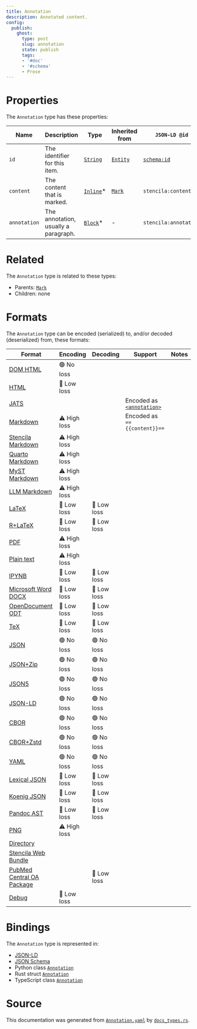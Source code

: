 ```yaml
---
title: Annotation
description: Annotated content.
config:
  publish:
    ghost:
      type: post
      slug: annotation
      state: publish
      tags:
      - '#doc'
      - '#schema'
      - Prose
---
```


# Properties

The `Annotation` type has these properties:

| Name         | Description                          | Type                                                                | Inherited from                                                     | `JSON-LD @id`                        | Aliases |
| ------------ | ------------------------------------ | ------------------------------------------------------------------- | ------------------------------------------------------------------ | ------------------------------------ | ------- |
| `id`         | The identifier for this item.        | [`String`](https://stencila.ghost.io/docs/reference/schema/string)  | [`Entity`](https://stencila.ghost.io/docs/reference/schema/entity) | [`schema:id`](https://schema.org/id) | -       |
| `content`    | The content that is marked.          | [`Inline`](https://stencila.ghost.io/docs/reference/schema/inline)* | [`Mark`](https://stencila.ghost.io/docs/reference/schema/mark)     | `stencila:content`                   | -       |
| `annotation` | The annotation, usually a paragraph. | [`Block`](https://stencila.ghost.io/docs/reference/schema/block)*   | -                                                                  | `stencila:annotation`                | -       |

# Related

The `Annotation` type is related to these types:

- Parents: [`Mark`](https://stencila.ghost.io/docs/reference/schema/mark)
- Children: none

# Formats

The `Annotation` type can be encoded (serialized) to, and/or decoded (deserialized) from, these formats:

| Format                                                                               | Encoding     | Decoding   | Support                                                                                                        | Notes |
| ------------------------------------------------------------------------------------ | ------------ | ---------- | -------------------------------------------------------------------------------------------------------------- | ----- |
| [DOM HTML](https://stencila.ghost.io/docs/reference/formats/dom.html)                | 🟢 No loss    |            |                                                                                                                |
| [HTML](https://stencila.ghost.io/docs/reference/formats/html)                        | 🔷 Low loss   |            |                                                                                                                |
| [JATS](https://stencila.ghost.io/docs/reference/formats/jats)                        |              |            | Encoded as [`<annotation>`](https://jats.nlm.nih.gov/articleauthoring/tag-library/1.3/element/annotation.html) |
| [Markdown](https://stencila.ghost.io/docs/reference/formats/md)                      | ⚠️ High loss |            | Encoded as `=={{content}}==`                                                                                   |
| [Stencila Markdown](https://stencila.ghost.io/docs/reference/formats/smd)            | ⚠️ High loss |            |                                                                                                                |
| [Quarto Markdown](https://stencila.ghost.io/docs/reference/formats/qmd)              | ⚠️ High loss |            |                                                                                                                |
| [MyST Markdown](https://stencila.ghost.io/docs/reference/formats/myst)               | ⚠️ High loss |            |                                                                                                                |
| [LLM Markdown](https://stencila.ghost.io/docs/reference/formats/llmd)                | ⚠️ High loss |            |                                                                                                                |
| [LaTeX](https://stencila.ghost.io/docs/reference/formats/latex)                      | 🔷 Low loss   | 🔷 Low loss |                                                                                                                |
| [R+LaTeX](https://stencila.ghost.io/docs/reference/formats/rnw)                      | 🔷 Low loss   | 🔷 Low loss |                                                                                                                |
| [PDF](https://stencila.ghost.io/docs/reference/formats/pdf)                          | ⚠️ High loss |            |                                                                                                                |
| [Plain text](https://stencila.ghost.io/docs/reference/formats/text)                  | ⚠️ High loss |            |                                                                                                                |
| [IPYNB](https://stencila.ghost.io/docs/reference/formats/ipynb)                      | 🔷 Low loss   | 🔷 Low loss |                                                                                                                |
| [Microsoft Word DOCX](https://stencila.ghost.io/docs/reference/formats/docx)         | 🔷 Low loss   | 🔷 Low loss |                                                                                                                |
| [OpenDocument ODT](https://stencila.ghost.io/docs/reference/formats/odt)             | 🔷 Low loss   | 🔷 Low loss |                                                                                                                |
| [TeX](https://stencila.ghost.io/docs/reference/formats/tex)                          | 🔷 Low loss   | 🔷 Low loss |                                                                                                                |
| [JSON](https://stencila.ghost.io/docs/reference/formats/json)                        | 🟢 No loss    | 🟢 No loss  |                                                                                                                |
| [JSON+Zip](https://stencila.ghost.io/docs/reference/formats/json.zip)                | 🟢 No loss    | 🟢 No loss  |                                                                                                                |
| [JSON5](https://stencila.ghost.io/docs/reference/formats/json5)                      | 🟢 No loss    | 🟢 No loss  |                                                                                                                |
| [JSON-LD](https://stencila.ghost.io/docs/reference/formats/jsonld)                   | 🟢 No loss    | 🟢 No loss  |                                                                                                                |
| [CBOR](https://stencila.ghost.io/docs/reference/formats/cbor)                        | 🟢 No loss    | 🟢 No loss  |                                                                                                                |
| [CBOR+Zstd](https://stencila.ghost.io/docs/reference/formats/cbor.zstd)              | 🟢 No loss    | 🟢 No loss  |                                                                                                                |
| [YAML](https://stencila.ghost.io/docs/reference/formats/yaml)                        | 🟢 No loss    | 🟢 No loss  |                                                                                                                |
| [Lexical JSON](https://stencila.ghost.io/docs/reference/formats/lexical)             | 🔷 Low loss   | 🔷 Low loss |                                                                                                                |
| [Koenig JSON](https://stencila.ghost.io/docs/reference/formats/koenig)               | 🔷 Low loss   | 🔷 Low loss |                                                                                                                |
| [Pandoc AST](https://stencila.ghost.io/docs/reference/formats/pandoc)                | 🔷 Low loss   | 🔷 Low loss |                                                                                                                |
| [PNG](https://stencila.ghost.io/docs/reference/formats/png)                          | ⚠️ High loss |            |                                                                                                                |
| [Directory](https://stencila.ghost.io/docs/reference/formats/directory)              |              |            |                                                                                                                |
| [Stencila Web Bundle](https://stencila.ghost.io/docs/reference/formats/swb)          |              |            |                                                                                                                |
| [PubMed Central OA Package](https://stencila.ghost.io/docs/reference/formats/pmcoap) |              | 🔷 Low loss |                                                                                                                |
| [Debug](https://stencila.ghost.io/docs/reference/formats/debug)                      | 🔷 Low loss   |            |                                                                                                                |

# Bindings

The `Annotation` type is represented in:

- [JSON-LD](https://stencila.org/Annotation.jsonld)
- [JSON Schema](https://stencila.org/Annotation.schema.json)
- Python class [`Annotation`](https://github.com/stencila/stencila/blob/main/python/python/stencila/types/annotation.py)
- Rust struct [`Annotation`](https://github.com/stencila/stencila/blob/main/rust/schema/src/types/annotation.rs)
- TypeScript class [`Annotation`](https://github.com/stencila/stencila/blob/main/ts/src/types/Annotation.ts)

# Source

This documentation was generated from [`Annotation.yaml`](https://github.com/stencila/stencila/blob/main/schema/Annotation.yaml) by [`docs_types.rs`](https://github.com/stencila/stencila/blob/main/rust/schema-gen/src/docs_types.rs).
